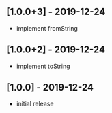 ## [1.0.0+3] - 2019-12-24

- implement fromString

## [1.0.0+2] - 2019-12-24

- implement toString

## [1.0.0] - 2019-12-24

- initial release
